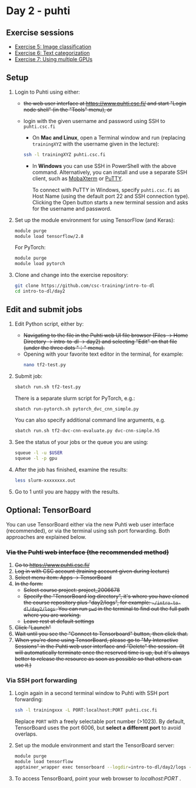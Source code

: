 # Day 2 - puhti

## Exercise sessions

* [Exercise 5: Image classification](Exercise_5.md)
* [Exercise 6: Text categorization](Exercise_6.md)
* [Exercise 7: Using multiple GPUs](Exercise_7.md)

## Setup

1. Login to Puhti using either:
   - ~~the web user interface at <https://www.puhti.csc.fi/> and start "Login node shell" (in the "Tools" menu), or~~
   - login with the given username and password using SSH to `puhti.csc.fi`
     * On **Mac and Linux**, open a Terminal window and run (replacing `trainingXYZ` with the username given in the lecture):

     ```bash
     ssh -l trainingXYZ puhti.csc.fi
     ```
     * In **Windows** you can use SSH in PowerShell with the above command. Alternatively, you can install and use a separate SSH client, such as [MobaXterm](https://mobaxterm.mobatek.net/) or [PuTTY](https://www.chiark.greenend.org.uk/~sgtatham/putty/).
   
       To connect with PuTTY in Windows, specify `puhti.csc.fi` as Host Name (using the default port 22 and SSH connection type). Clicking the Open button starts a new terminal session and asks for the username and password.
        
2. Set up the module environment for using TensorFlow (and Keras):

   ```bash
   module purge
   module load tensorflow/2.8
   ```

   For PyTorch:
   
   ```bash
   module purge
   module load pytorch
   ```
   
3. Clone and change into the exercise repository:

   ```bash
   git clone https://github.com/csc-training/intro-to-dl
   cd intro-to-dl/day2
   ```

## Edit and submit jobs

1. Edit Python script, either by:
   - ~~Navigating to the file in the Puhti web UI file browser (Files → Home Directory → intro-to-dl → day2) and selecting "Edit" on that file (under the three dots "⋮" menu).~~
   - Opening with your favorite text editor in the terminal, for example:
     ```bash
     nano tf2-test.py
     ```

2. Submit job:

   ```bash
   sbatch run.sh tf2-test.py
   ```

   There is a separate slurm script for PyTorch, e.g.:
   
   ```bash
   sbatch run-pytorch.sh pytorch_dvc_cnn_simple.py
   ```

   You can also specify additional command line arguments, e.g.

   ```bash
   sbatch run.sh tf2-dvc-cnn-evaluate.py dvc-cnn-simple.h5
   ```

3. See the status of your jobs or the queue you are using:

   ```bash
   squeue -l -u $USER
   squeue -l -p gpu
   ```

4. After the job has finished, examine the results:

   ```bash
   less slurm-xxxxxxxx.out
   ```

5. Go to 1 until you are happy with the results.

## Optional: TensorBoard

You can use TensorBoard either via the new Puhti web user interface (recommended), or via the terminal using ssh port forwarding. Both approaches are explained below.

### ~~Via the Puhti web interface (the recommended method)~~

1. ~~Go to <https://www.puhti.csc.fi/>~~
2. ~~Log in with CSC account (training account given during lecture)~~
3. ~~Select menu item: Apps → TensorBoard~~
4. ~~In the form:~~
   - ~~Select course project: project_2006678~~
   - ~~Specify the "TensorBoard log directory", it's where you have cloned the course repository plus "day2/logs", for example:
  `~/intro-to-dl/day2/logs`. You can run `pwd` in the terminal to find out the full path where you are working.~~
   - ~~Leave rest at default settings~~
6. ~~Click "Launch"~~
7. ~~Wait until you see the "Connect to Tensorboard" button, then click that.~~
8. ~~When you're done using TensorBoard, please go to "My Interactive Sessions" in the Puhti web user interface and "Delete" the session. (It will automatically terminate once the reserved time is up, but it's always better to release the resource as soon as possible so that others can use it.)~~

### Via SSH port forwarding

1. Login again in a second terminal window to Puhti with SSH port forwarding:

   ```bash
   ssh -l trainingxxx -L PORT:localhost:PORT puhti.csc.fi
   ```
        
   Replace `PORT` with a freely selectable port number (>1023). By default, TensorBoard uses the port 6006, but **select a different port** to avoid overlaps. 

2. Set up the module environment and start the TensorBoard server:

   ```bash
   module purge
   module load tensorflow
   apptainer_wrapper exec tensorboard --logdir=intro-to-dl/day2/logs --port=PORT --bind_all
   ```

3. To access TensorBoard, point your web browser to *localhost:PORT* .
